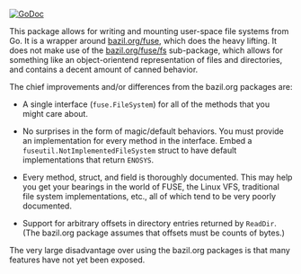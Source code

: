 [![GoDoc](https://godoc.org/github.com/jacobsa/ogletest?status.svg)](https://godoc.org/github.com/jacobsa/fuse)

This package allows for writing and mounting user-space file systems from Go. It
is a wrapper around [bazil.org/fuse][bazil], which does the heavy lifting. It
does not make use of the [bazil.org/fuse/fs][bazil-fs] sub-package, which allows
for something like an object-orientend representation of files and directories,
and contains a decent amount of canned behavior.

The chief improvements and/or differences from the bazil.org packages are:

 *  A single interface (`fuse.FileSystem`) for all of the methods that you might
    care about.

 *  No surprises in the form of magic/default behaviors. You must provide an
    implementation for every method in the interface. Embed a
    `fuseutil.NotImplementedFileSystem` struct to have default implementations
    that return `ENOSYS`.

 *  Every method, struct, and field is thoroughly documented. This may help you
    get your bearings in the world of FUSE, the Linux VFS, traditional file
    system implementations, etc., all of which tend to be very poorly
    documented.

 *  Support for arbitrary offsets in directory entries returned by `ReadDir`.
    (The bazil.org package assumes that offsets must be counts of bytes.)

The very large disadvantage over using the bazil.org packages is that many
features have not yet been exposed.

[bazil]: http://godoc.org/bazil.org/fuse
[bazil-fs]: http://godoc.org/bazil.org/fuse/fs
